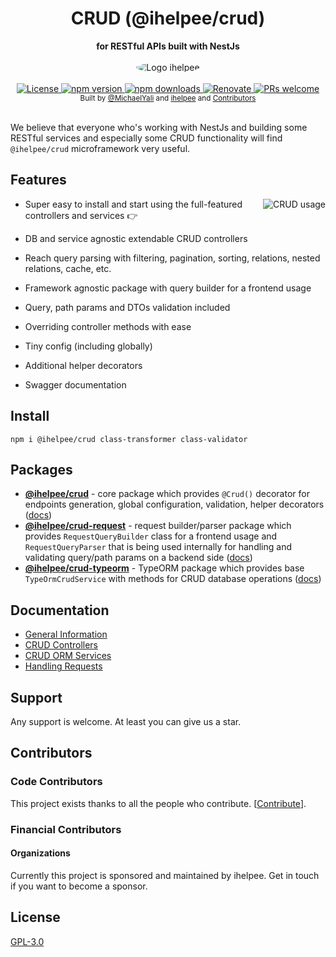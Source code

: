 <div align="center">
  <h1>CRUD (@ihelpee/crud)</h1>
</div>
<div align="center">
  <strong>for RESTful APIs built with NestJs</strong>
</div>
<br/>
<div align="center">
  <img src="https://gravatar.com/avatar/c27e8ebbf92f687180aa0f13dab9a0b1?size=256" alt="Logo ihelpee" style="border-radius:100%"/>
</div>

<br />

<div align="center">
  <a href="https://github.com/nest4it/nestjs-crud/blob/master/LICENSE">
    <img src="https://img.shields.io/github/license/nest4it/nestjs-crud.svg" alt="License" />
  </a>
  <a href="https://www.npmjs.com/package/@ihelpee/crud">
    <img src="https://img.shields.io/npm/v/@ihelpee/crud.svg" alt="npm version" />
  </a>
  <a href="https://www.npmjs.com/org/ihelpee">
    <img src="https://img.shields.io/npm/dm/@ihelpee/crud.svg" alt="npm downloads" />
  </a>
  <a href="https://renovatebot.com/">
    <img src="https://img.shields.io/badge/renovate-enabled-brightgreen.svg" alt="Renovate" />
  </a>
  <a href="https://makeapullrequest.com">
    <img src="https://img.shields.io/badge/PRs-welcome-brightgreen.svg?style=flat-square" alt="PRs welcome" />
  </a>
</div>

<div align="center">
  <sub>Built by
  <a href="https://twitter.com/MichaelYali">@MichaelYali</a> and
  <a href="https://ihelpee.nl">ihelpee</a> and
  <a href="https://github.com/nest4it/nestjs-crud/graphs/contributors">
    Contributors
  </a>
</div>

<br />

We believe that everyone who's working with NestJs and building some RESTful services and especially some CRUD functionality will find `@ihelpee/crud` microframework very useful.

## Features

<img align="right" src="https://raw.githubusercontent.com/gid-oss/dataui-nestjs-crud/master/img/crud-usage2.png" alt="CRUD usage" />

- Super easy to install and start using the full-featured controllers and services :point_right:

- DB and service agnostic extendable CRUD controllers

- Reach query parsing with filtering, pagination, sorting, relations, nested relations, cache, etc.

- Framework agnostic package with query builder for a frontend usage

- Query, path params and DTOs validation included

- Overriding controller methods with ease

- Tiny config (including globally)

- Additional helper decorators

- Swagger documentation

## Install

```shell
npm i @ihelpee/crud class-transformer class-validator
```

## Packages

- [**@ihelpee/crud**](https://www.npmjs.com/package/@ihelpee/crud) - core package which provides `@Crud()` decorator for endpoints generation, global configuration, validation, helper decorators ([docs](https://gid-oss.github.io/dataui-nestjs-crud/controllers/#description))
- [**@ihelpee/crud-request**](https://www.npmjs.com/package/@ihelpee/crud-request) - request builder/parser package which provides `RequestQueryBuilder` class for a frontend usage and `RequestQueryParser` that is being used internally for handling and validating query/path params on a backend side ([docs](https://gid-oss.github.io/dataui-nestjs-crud/requests/#frontend-usage))
- [**@ihelpee/crud-typeorm**](https://www.npmjs.com/package/@ihelpee/crud-typeorm) - TypeORM package which provides base `TypeOrmCrudService` with methods for CRUD database operations ([docs](https://gid-oss.github.io/dataui-nestjs-crud/service-typeorm/))

## Documentation

- [General Information](https://gid-oss.github.io/dataui-nestjs-crud/)
- [CRUD Controllers](https://gid-oss.github.io/dataui-nestjs-crud/controllers/#description)
- [CRUD ORM Services](https://gid-oss.github.io/dataui-nestjs-crud/services/)
- [Handling Requests](https://gid-oss.github.io/dataui-nestjs-crud/requests/#description)

## Support

Any support is welcome. At least you can give us a star.

## Contributors

### Code Contributors

This project exists thanks to all the people who contribute. [[Contribute](CONTRIBUTING.md)].

### Financial Contributors

#### Organizations

Currently this project is sponsored and maintained by ihelpee. Get in touch if you want to become a sponsor.

## License

[GPL-3.0](LICENSE)
